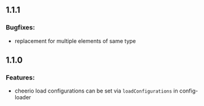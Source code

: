 ## 1.1.1

### Bugfixes:
- replacement for multiple elements of same type

## 1.1.0

### Features:
- cheerio load configurations can be set via `loadConfigurations` in config-loader
